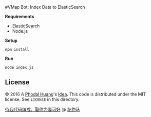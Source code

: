 #VMap Bot: Index Data to ElasticSearch

**Requirements**

 - ElasticSearch
 - Node.js

**Setup**

    npm install
    
**Run**
    
    node index.js

License
---

© 2016 A [Phodal Huang](https://www.phodal.com)'s [Idea](http://github.com/phodal/ideas). This code is distributed under the MIT license. See `LICENSE` in this directory.

[待我代码编成，娶你为妻可好](http://www.xuntayizhan.com/person/ji-ke-ai-qing-zhi-er-shi-dai-wo-dai-ma-bian-cheng-qu-ni-wei-qi-ke-hao-wan/) @ [花仲马](https://github.com/hug8217)
    
